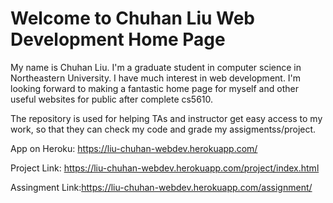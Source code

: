 # Welcome to Chuhan Liu Web Development Home Page
My name is Chuhan Liu. I'm a graduate student in computer science in Northeastern University.  I have much interest in web development. I'm looking forward to making a fantastic home page for myself and other useful websites for public after complete cs5610.

The repository is used for helping TAs and instructor get easy access to my work, so that they can check my code and grade my assigmentss/project.

App on Heroku: https://liu-chuhan-webdev.herokuapp.com/

Project Link: https://liu-chuhan-webdev.herokuapp.com/project/index.html

Assingment Link:https://liu-chuhan-webdev.herokuapp.com/assignment/

